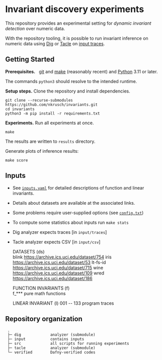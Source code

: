 # Invariant discovery experiments

This repository provides an experimental setting for _dynamic invariant detection_ over numeric data.

With the repository tooling, it is possible to run invariant inference on numeric data using 
[Dig](https://github.com/dynaroars/dig/tree/dev) or [Tacle](https://github.com/ML-KULeuven/tacle)
on [input traces](../input).

## Getting Started

**Prerequisites.** &nbsp; 
[git](https://git-scm.com/downloads) and [make](https://www.gnu.org/software/make/) (reasonably recent) 
and [Python](https://www.python.org/downloads/) 3.11 or later.

The commands `python3` should resolve to the intended runtime.


**Setup steps.** Clone the repository and install dependencies.

    git clone --recurse-submodules https://github.com/nkrusch/invariants.git
    cd invariants
    python3 -m pip install -r requirements.txt

**Experiments.** Run all experiments at once.

    make

The results are written to `results` directory.

Generate plots of inference results:

    make score                       


## Inputs

* See [`inputs.yaml`](../inputs.yaml) for detailed descriptions of function and linear invariants.
* Details about datasets are available at the associated links.
* Some problems require user-supplied options (see [`config.txt`](../config.txt))
* To compute some statistics about inputs run `make stats`
* Dig analyzer expects traces [in `input/traces`]
* Tacle analyzer expects CSV [in `input/csv`]


    DATASETS (ds)                                                              
    blink       https://archive.ics.uci.edu/dataset/754
    iris        https://archive.ics.uci.edu/dataset/53
    lt-fs-id    https://archive.ics.uci.edu/dataset/715
    wine        https://archive.ics.uci.edu/dataset/109
    wred        https://archive.ics.uci.edu/dataset/186
    
    FUNCTION INVARIANTS (f)   
    f_***       pure math functions 

    LINEAR INVARIANT (l)
    001 -- 133  program traces


## Repository organization

     .
     ├─ dig             analyzer (submodule)
     ├─ input           contains inputs 
     ├─ src             all scripts for running experiments
     ├─ tacle           analyzer (submodule) 
     └─ verified        Dafny-verified codes
